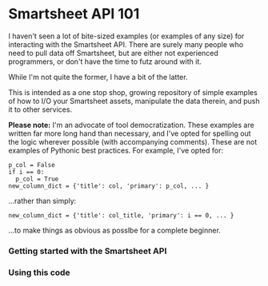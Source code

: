 # Smartsheet API 101

I haven't seen a lot of bite-sized examples (or examples of any size) for interacting with the Smartsheet API. There are surely many people who need to pull data off Smartsheet, but are either not experienced programmers, or don't have the time to futz around with it.

While I'm not quite the former, I have a bit of the latter.

This is intended as a one stop shop, growing repository of simple examples of how to I/O your Smartsheet assets, manipulate the data therein, and push it to other services.

**Please note:** I'm an advocate of tool democratization. These examples are written far more long hand than necessary, and I've opted for spelling out the logic wherever possible (with accompanying comments). These are not examples of Pythonic best practices. For example, I've opted for:

```
p_col = False
if i == 0:
  p_col = True
new_column_dict = {'title': col, 'primary': p_col, ... }
```

...rather than simply:

```
new_column_dict = {'title': col_title, 'primary': i == 0, ... }
```

...to make things as obvious as posslbe for a complete beginner.

### Getting started with the Smartsheet API

### Using this code
